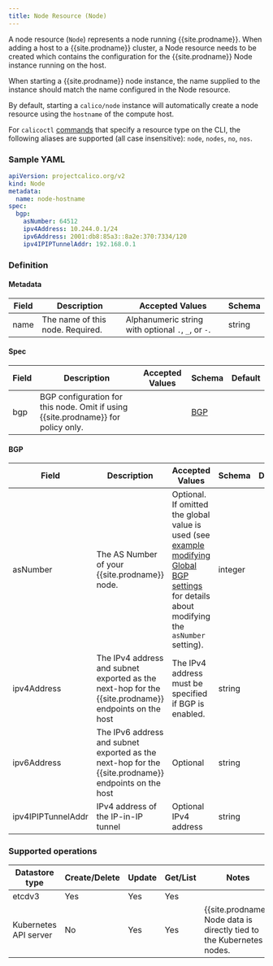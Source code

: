 ```yaml
---
title: Node Resource (Node)
---
```


A node resource (`Node`) represents a node running {{site.prodname}}.  When adding a host
to a {{site.prodname}} cluster, a Node resource needs to be created which contains the
configuration for the {{site.prodname}} Node instance running on the host.

When starting a {{site.prodname}} node instance, the name supplied to the instance should 
match the name configured in the Node resource.  

By default, starting a `calico/node` instance will automatically create a node resource 
using the `hostname` of the compute host.

For `calicoctl` [commands]({{site.baseurl}}/{{page.version}}/reference/calicoctl/commands/) that specify a resource type on the CLI, the following
aliases are supported (all case insensitive): `node`, `nodes`, `no`, `nos`.

### Sample YAML

```yaml
apiVersion: projectcalico.org/v2
kind: Node
metadata:
  name: node-hostname
spec:
  bgp:
    asNumber: 64512
    ipv4Address: 10.244.0.1/24
    ipv6Address: 2001:db8:85a3::8a2e:370:7334/120
    ipv4IPIPTunnelAddr: 192.168.0.1
```

### Definition

#### Metadata

| Field       | Description                 | Accepted Values   | Schema |
|-------------|-----------------------------|-------------------|--------|
| name     | The name of this node. Required. | Alphanumeric string with optional `.`, `_`, or `-`. | string |

#### Spec

| Field       | Description                 | Accepted Values   | Schema | Default    |
|-------------|-----------------------------|-------------------|--------|------------|
| bgp      | BGP configuration for this node.  Omit if using {{site.prodname}} for policy only. | | [BGP](#bgp) |

#### BGP 

| Field       | Description                 | Accepted Values   | Schema | Default    |
|-------------|-----------------------------|-------------------|--------|------------|
| asNumber    | The AS Number of your {{site.prodname}} node. | Optional. If omitted the global value is used (see [example modifying Global BGP settings](/{{page.version}}/usage/configuration/bgp#example) for details about modifying the `asNumber` setting). | integer |
| ipv4Address | The IPv4 address and subnet exported as the next-hop for the {{site.prodname}} endpoints on the host | The IPv4 address must be specified if BGP is enabled. | string |
| ipv6Address | The IPv6 address and subnet exported as the next-hop for the {{site.prodname}} endpoints on the host | Optional | string |
| ipv4IPIPTunnelAddr | IPv4 address of the IP-in-IP tunnel | Optional IPv4 address | string |

### Supported operations

| Datastore type        | Create/Delete | Update | Get/List | Notes
|-----------------------|---------------|--------|----------|------
| etcdv3                | Yes           | Yes    | Yes      |
| Kubernetes API server | No            | Yes    | Yes      | {{site.prodname}} Node data is directly tied to the Kubernetes nodes.
